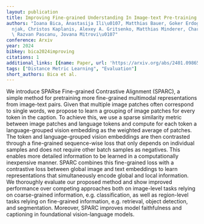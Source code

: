 ```yaml
---
layout: publication
title: Improving Fine-grained Understanding In Image-text Pre-training
authors: "Ioana Bica, Anastasija Ili\u0107, Matthias Bauer, Goker Erdogan, Matko Bo\u0161\
  njak, Christos Kaplanis, Alexey A. Gritsenko, Matthias Minderer, Charles Blundell,\
  \ Razvan Pascanu, Jovana Mitrovi\u0107"
conference: Arxiv
year: 2024
bibkey: bica2024improving
citations: 1
additional_links: [{name: Paper, url: 'https://arxiv.org/abs/2401.09865'}]
tags: ["Distance Metric Learning", "Evaluation"]
short_authors: Bica et al.
---
```

We introduce SPARse Fine-grained Contrastive Alignment (SPARC), a simple
method for pretraining more fine-grained multimodal representations from
image-text pairs. Given that multiple image patches often correspond to single
words, we propose to learn a grouping of image patches for every token in the
caption. To achieve this, we use a sparse similarity metric between image
patches and language tokens and compute for each token a language-grouped
vision embedding as the weighted average of patches. The token and
language-grouped vision embeddings are then contrasted through a fine-grained
sequence-wise loss that only depends on individual samples and does not require
other batch samples as negatives. This enables more detailed information to be
learned in a computationally inexpensive manner. SPARC combines this
fine-grained loss with a contrastive loss between global image and text
embeddings to learn representations that simultaneously encode global and local
information. We thoroughly evaluate our proposed method and show improved
performance over competing approaches both on image-level tasks relying on
coarse-grained information, e.g. classification, as well as region-level tasks
relying on fine-grained information, e.g. retrieval, object detection, and
segmentation. Moreover, SPARC improves model faithfulness and captioning in
foundational vision-language models.